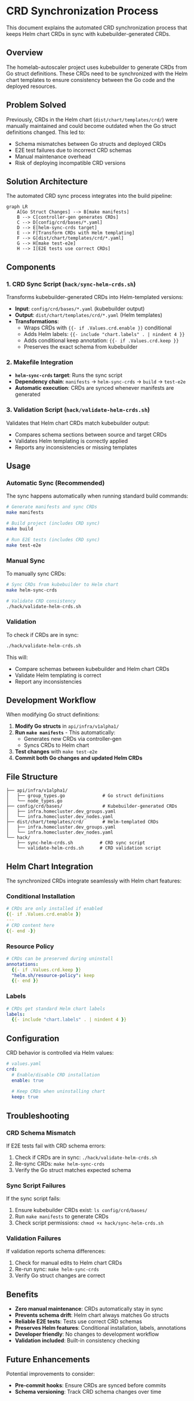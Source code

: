 # CRD Synchronization Process

This document explains the automated CRD synchronization process that keeps Helm chart CRDs in sync with kubebuilder-generated CRDs.

## Overview

The homelab-autoscaler project uses kubebuilder to generate CRDs from Go struct definitions. These CRDs need to be synchronized with the Helm chart templates to ensure consistency between the Go code and the deployed resources.

## Problem Solved

Previously, CRDs in the Helm chart (`dist/chart/templates/crd/`) were manually maintained and could become outdated when the Go struct definitions changed. This led to:

- Schema mismatches between Go structs and deployed CRDs
- E2E test failures due to incorrect CRD schemas
- Manual maintenance overhead
- Risk of deploying incompatible CRD versions

## Solution Architecture

The automated CRD sync process integrates into the build pipeline:

```mermaid
graph LR
    A[Go Struct Changes] --> B[make manifests]
    B --> C[controller-gen generates CRDs]
    C --> D[config/crd/bases/*.yaml]
    D --> E[helm-sync-crds target]
    E --> F[Transform CRDs with Helm templating]
    F --> G[dist/chart/templates/crd/*.yaml]
    G --> H[make test-e2e]
    H --> I[E2E tests use correct CRDs]
```

## Components

### 1. CRD Sync Script (`hack/sync-helm-crds.sh`)

Transforms kubebuilder-generated CRDs into Helm-templated versions:

- **Input**: `config/crd/bases/*.yaml` (kubebuilder output)
- **Output**: `dist/chart/templates/crd/*.yaml` (Helm templates)
- **Transformations**:
  - Wraps CRDs with `{{- if .Values.crd.enable }}` conditional
  - Adds Helm labels: `{{- include "chart.labels" . | nindent 4 }}`
  - Adds conditional keep annotation: `{{- if .Values.crd.keep }}`
  - Preserves the exact schema from kubebuilder

### 2. Makefile Integration

- **`helm-sync-crds` target**: Runs the sync script
- **Dependency chain**: `manifests` → `helm-sync-crds` → `build` → `test-e2e`
- **Automatic execution**: CRDs are synced whenever manifests are generated

### 3. Validation Script (`hack/validate-helm-crds.sh`)

Validates that Helm chart CRDs match kubebuilder output:

- Compares schema sections between source and target CRDs
- Validates Helm templating is correctly applied
- Reports any inconsistencies or missing templates

## Usage

### Automatic Sync (Recommended)

The sync happens automatically when running standard build commands:

```bash
# Generate manifests and sync CRDs
make manifests

# Build project (includes CRD sync)
make build

# Run E2E tests (includes CRD sync)
make test-e2e
```

### Manual Sync

To manually sync CRDs:

```bash
# Sync CRDs from kubebuilder to Helm chart
make helm-sync-crds

# Validate CRD consistency
./hack/validate-helm-crds.sh
```

### Validation

To check if CRDs are in sync:

```bash
./hack/validate-helm-crds.sh
```

This will:
- Compare schemas between kubebuilder and Helm chart CRDs
- Validate Helm templating is correct
- Report any inconsistencies

## Development Workflow

When modifying Go struct definitions:

1. **Modify Go structs** in `api/infra/v1alpha1/`
2. **Run `make manifests`** - This automatically:
   - Generates new CRDs via controller-gen
   - Syncs CRDs to Helm chart
3. **Test changes** with `make test-e2e`
4. **Commit both Go changes and updated Helm CRDs**

## File Structure

```
├── api/infra/v1alpha1/
│   ├── group_types.go              # Go struct definitions
│   └── node_types.go
├── config/crd/bases/               # Kubebuilder-generated CRDs
│   ├── infra.homecluster.dev_groups.yaml
│   └── infra.homecluster.dev_nodes.yaml
├── dist/chart/templates/crd/       # Helm-templated CRDs
│   ├── infra.homecluster.dev_groups.yaml
│   └── infra.homecluster.dev_nodes.yaml
└── hack/
    ├── sync-helm-crds.sh          # CRD sync script
    └── validate-helm-crds.sh      # CRD validation script
```

## Helm Chart Integration

The synchronized CRDs integrate seamlessly with Helm chart features:

### Conditional Installation

```yaml
# CRDs are only installed if enabled
{{- if .Values.crd.enable }}
---
# CRD content here
{{- end -}}
```

### Resource Policy

```yaml
# CRDs can be preserved during uninstall
annotations:
  {{- if .Values.crd.keep }}
  "helm.sh/resource-policy": keep
  {{- end }}
```

### Labels

```yaml
# CRDs get standard Helm chart labels
labels:
  {{- include "chart.labels" . | nindent 4 }}
```

## Configuration

CRD behavior is controlled via Helm values:

```yaml
# values.yaml
crd:
  # Enable/disable CRD installation
  enable: true
  
  # Keep CRDs when uninstalling chart
  keep: true
```

## Troubleshooting

### CRD Schema Mismatch

If E2E tests fail with CRD schema errors:

1. Check if CRDs are in sync: `./hack/validate-helm-crds.sh`
2. Re-sync CRDs: `make helm-sync-crds`
3. Verify the Go struct matches expected schema

### Sync Script Failures

If the sync script fails:

1. Ensure kubebuilder CRDs exist: `ls config/crd/bases/`
2. Run `make manifests` to generate CRDs
3. Check script permissions: `chmod +x hack/sync-helm-crds.sh`

### Validation Failures

If validation reports schema differences:

1. Check for manual edits to Helm chart CRDs
2. Re-run sync: `make helm-sync-crds`
3. Verify Go struct changes are correct

## Benefits

- **Zero manual maintenance**: CRDs automatically stay in sync
- **Prevents schema drift**: Helm chart always matches Go structs
- **Reliable E2E tests**: Tests use correct CRD schemas
- **Preserves Helm features**: Conditional installation, labels, annotations
- **Developer friendly**: No changes to development workflow
- **Validation included**: Built-in consistency checking

## Future Enhancements

Potential improvements to consider:

- **Pre-commit hooks**: Ensure CRDs are synced before commits
- **Schema versioning**: Track CRD schema changes over time
